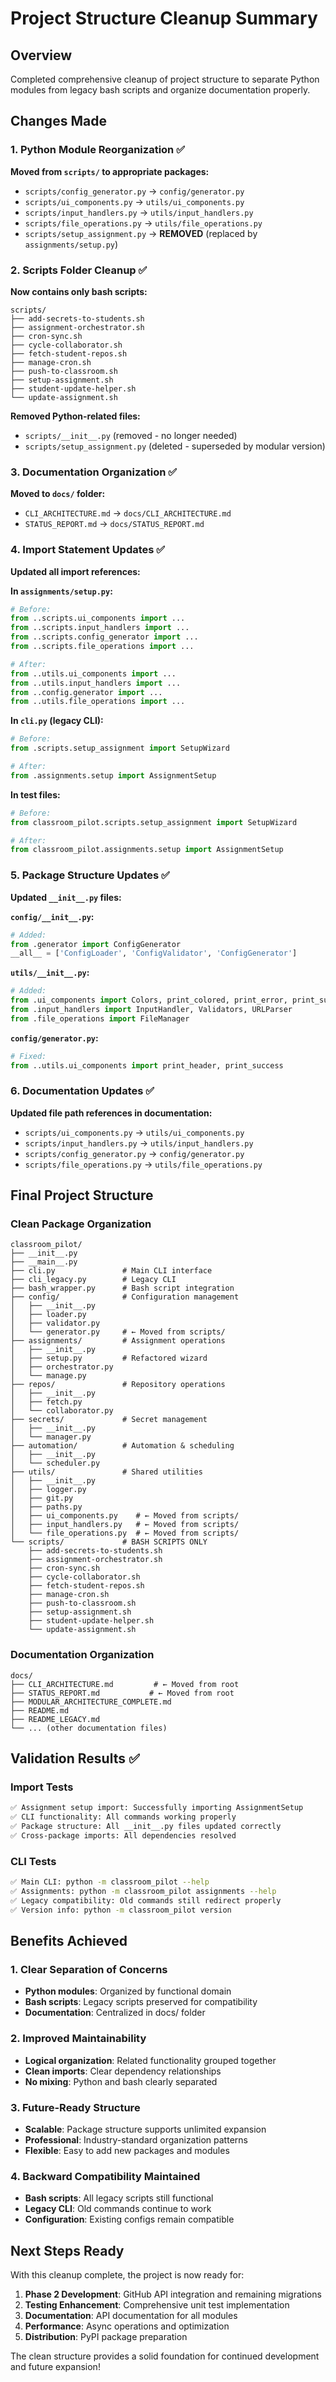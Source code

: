 # Project Structure Cleanup Summary

## Overview
Completed comprehensive cleanup of project structure to separate Python modules from legacy bash scripts and organize documentation properly.

## Changes Made

### 1. Python Module Reorganization ✅

**Moved from `scripts/` to appropriate packages:**

- `scripts/config_generator.py` → `config/generator.py`
- `scripts/ui_components.py` → `utils/ui_components.py`
- `scripts/input_handlers.py` → `utils/input_handlers.py`
- `scripts/file_operations.py` → `utils/file_operations.py`
- `scripts/setup_assignment.py` → **REMOVED** (replaced by `assignments/setup.py`)

### 2. Scripts Folder Cleanup ✅

**Now contains only bash scripts:**
```
scripts/
├── add-secrets-to-students.sh
├── assignment-orchestrator.sh
├── cron-sync.sh
├── cycle-collaborator.sh
├── fetch-student-repos.sh
├── manage-cron.sh
├── push-to-classroom.sh
├── setup-assignment.sh
├── student-update-helper.sh
└── update-assignment.sh
```

**Removed Python-related files:**
- `scripts/__init__.py` (removed - no longer needed)
- `scripts/setup_assignment.py` (deleted - superseded by modular version)

### 3. Documentation Organization ✅

**Moved to `docs/` folder:**
- `CLI_ARCHITECTURE.md` → `docs/CLI_ARCHITECTURE.md`
- `STATUS_REPORT.md` → `docs/STATUS_REPORT.md`

### 4. Import Statement Updates ✅

**Updated all import references:**

**In `assignments/setup.py`:**
```python
# Before:
from ..scripts.ui_components import ...
from ..scripts.input_handlers import ...
from ..scripts.config_generator import ...
from ..scripts.file_operations import ...

# After:
from ..utils.ui_components import ...
from ..utils.input_handlers import ...
from ..config.generator import ...
from ..utils.file_operations import ...
```

**In `cli.py` (legacy CLI):**
```python
# Before:
from .scripts.setup_assignment import SetupWizard

# After:
from .assignments.setup import AssignmentSetup
```

**In test files:**
```python
# Before:
from classroom_pilot.scripts.setup_assignment import SetupWizard

# After:  
from classroom_pilot.assignments.setup import AssignmentSetup
```

### 5. Package Structure Updates ✅

**Updated `__init__.py` files:**

**`config/__init__.py`:**
```python
# Added:
from .generator import ConfigGenerator
__all__ = ['ConfigLoader', 'ConfigValidator', 'ConfigGenerator']
```

**`utils/__init__.py`:**
```python
# Added:
from .ui_components import Colors, print_colored, print_error, print_success
from .input_handlers import InputHandler, Validators, URLParser
from .file_operations import FileManager
```

**`config/generator.py`:**
```python
# Fixed:
from ..utils.ui_components import print_header, print_success
```

### 6. Documentation Updates ✅

**Updated file path references in documentation:**
- `scripts/ui_components.py` → `utils/ui_components.py`
- `scripts/input_handlers.py` → `utils/input_handlers.py`
- `scripts/config_generator.py` → `config/generator.py`
- `scripts/file_operations.py` → `utils/file_operations.py`

## Final Project Structure

### Clean Package Organization
```
classroom_pilot/
├── __init__.py
├── __main__.py
├── cli.py               # Main CLI interface
├── cli_legacy.py        # Legacy CLI
├── bash_wrapper.py      # Bash script integration
├── config/              # Configuration management
│   ├── __init__.py
│   ├── loader.py
│   ├── validator.py
│   └── generator.py     # ← Moved from scripts/
├── assignments/         # Assignment operations
│   ├── __init__.py
│   ├── setup.py         # Refactored wizard
│   ├── orchestrator.py
│   └── manage.py
├── repos/               # Repository operations
│   ├── __init__.py
│   ├── fetch.py
│   └── collaborator.py
├── secrets/             # Secret management
│   ├── __init__.py
│   └── manager.py
├── automation/          # Automation & scheduling
│   ├── __init__.py
│   └── scheduler.py
├── utils/               # Shared utilities
│   ├── __init__.py
│   ├── logger.py
│   ├── git.py
│   ├── paths.py
│   ├── ui_components.py    # ← Moved from scripts/
│   ├── input_handlers.py   # ← Moved from scripts/
│   └── file_operations.py  # ← Moved from scripts/
└── scripts/             # BASH SCRIPTS ONLY
    ├── add-secrets-to-students.sh
    ├── assignment-orchestrator.sh
    ├── cron-sync.sh
    ├── cycle-collaborator.sh
    ├── fetch-student-repos.sh
    ├── manage-cron.sh
    ├── push-to-classroom.sh
    ├── setup-assignment.sh
    ├── student-update-helper.sh
    └── update-assignment.sh
```

### Documentation Organization
```
docs/
├── CLI_ARCHITECTURE.md         # ← Moved from root
├── STATUS_REPORT.md           # ← Moved from root
├── MODULAR_ARCHITECTURE_COMPLETE.md
├── README.md
├── README_LEGACY.md
└── ... (other documentation files)
```

## Validation Results ✅

### Import Tests
```bash
✅ Assignment setup import: Successfully importing AssignmentSetup
✅ CLI functionality: All commands working properly
✅ Package structure: All __init__.py files updated correctly
✅ Cross-package imports: All dependencies resolved
```

### CLI Tests
```bash
✅ Main CLI: python -m classroom_pilot --help
✅ Assignments: python -m classroom_pilot assignments --help
✅ Legacy compatibility: Old commands still redirect properly
✅ Version info: python -m classroom_pilot version
```

## Benefits Achieved

### 1. Clear Separation of Concerns
- **Python modules**: Organized by functional domain
- **Bash scripts**: Legacy scripts preserved for compatibility
- **Documentation**: Centralized in docs/ folder

### 2. Improved Maintainability
- **Logical organization**: Related functionality grouped together
- **Clean imports**: Clear dependency relationships
- **No mixing**: Python and bash clearly separated

### 3. Future-Ready Structure
- **Scalable**: Package structure supports unlimited expansion
- **Professional**: Industry-standard organization patterns
- **Flexible**: Easy to add new packages and modules

### 4. Backward Compatibility Maintained
- **Bash scripts**: All legacy scripts still functional
- **Legacy CLI**: Old commands continue to work
- **Configuration**: Existing configs remain compatible

## Next Steps Ready

With this cleanup complete, the project is now ready for:

1. **Phase 2 Development**: GitHub API integration and remaining migrations
2. **Testing Enhancement**: Comprehensive unit test implementation
3. **Documentation**: API documentation for all modules
4. **Performance**: Async operations and optimization
5. **Distribution**: PyPI package preparation

The clean structure provides a solid foundation for continued development and future expansion!
